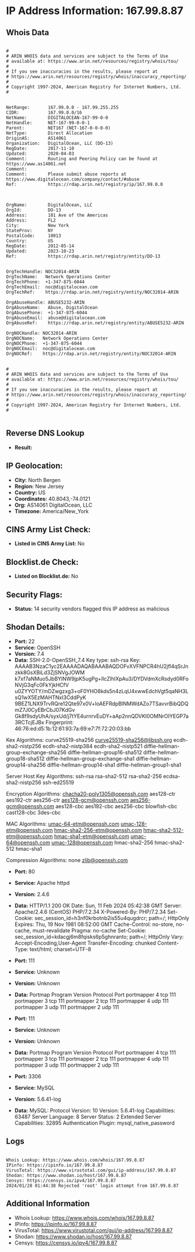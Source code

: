 # IP Address Information: 167.99.8.87

## Whois Data
```

#
# ARIN WHOIS data and services are subject to the Terms of Use
# available at: https://www.arin.net/resources/registry/whois/tou/
#
# If you see inaccuracies in the results, please report at
# https://www.arin.net/resources/registry/whois/inaccuracy_reporting/
#
# Copyright 1997-2024, American Registry for Internet Numbers, Ltd.
#


NetRange:       167.99.0.0 - 167.99.255.255
CIDR:           167.99.0.0/16
NetName:        DIGITALOCEAN-167-99-0-0
NetHandle:      NET-167-99-0-0-1
Parent:         NET167 (NET-167-0-0-0-0)
NetType:        Direct Allocation
OriginAS:       AS14061
Organization:   DigitalOcean, LLC (DO-13)
RegDate:        2017-11-10
Updated:        2020-04-03
Comment:        Routing and Peering Policy can be found at https://www.as14061.net
Comment:        
Comment:        Please submit abuse reports at https://www.digitalocean.com/company/contact/#abuse
Ref:            https://rdap.arin.net/registry/ip/167.99.0.0



OrgName:        DigitalOcean, LLC
OrgId:          DO-13
Address:        101 Ave of the Americas
Address:        FL2
City:           New York
StateProv:      NY
PostalCode:     10013
Country:        US
RegDate:        2012-05-14
Updated:        2023-10-23
Ref:            https://rdap.arin.net/registry/entity/DO-13


OrgTechHandle: NOC32014-ARIN
OrgTechName:   Network Operations Center
OrgTechPhone:  +1-347-875-6044 
OrgTechEmail:  noc@digitalocean.com
OrgTechRef:    https://rdap.arin.net/registry/entity/NOC32014-ARIN

OrgAbuseHandle: ABUSE5232-ARIN
OrgAbuseName:   Abuse, DigitalOcean 
OrgAbusePhone:  +1-347-875-6044 
OrgAbuseEmail:  abuse@digitalocean.com
OrgAbuseRef:    https://rdap.arin.net/registry/entity/ABUSE5232-ARIN

OrgNOCHandle: NOC32014-ARIN
OrgNOCName:   Network Operations Center
OrgNOCPhone:  +1-347-875-6044 
OrgNOCEmail:  noc@digitalocean.com
OrgNOCRef:    https://rdap.arin.net/registry/entity/NOC32014-ARIN


#
# ARIN WHOIS data and services are subject to the Terms of Use
# available at: https://www.arin.net/resources/registry/whois/tou/
#
# If you see inaccuracies in the results, please report at
# https://www.arin.net/resources/registry/whois/inaccuracy_reporting/
#
# Copyright 1997-2024, American Registry for Internet Numbers, Ltd.
#


```
## Reverse DNS Lookup
- **Result:** 

## IP Geolocation:
- **City:** North Bergen
- **Region:** New Jersey
- **Country:** US
- **Coordinates:** 40.8043,-74.0121
- **Org:** AS14061 DigitalOcean, LLC
- **Timezone:** America/New_York

## CINS Army List Check:
- **Listed in CINS Army List:** 
No

## Blocklist.de Check:
- **Listed on Blocklist.de:** 
No

## Security Flags:
- **Status:** 14 security vendors flagged this IP address as malicious

## Shodan Details:
- **Port:** 22
- **Service:** OpenSSH
- **Version:** 7.4
- **Data:** SSH-2.0-OpenSSH_7.4
Key type: ssh-rsa
Key: AAAAB3NzaC1yc2EAAAADAQABAAABAQDOFvXVFNPCR4hU2jfl4qSrJnzkk8GsXBiLd3ZjSNVgJOWM
k7xf7aNMuo5JbBYlNW9jpK5ugPg+IlcZlhlXpAu3/DYDVdmXcRsdyd0RFoNVjG3qFc0FkYjkHCfV
u0ZYYOTY/mDZwgzxg3+oF0YHO8kds5n4zLqU4xwwEdchVgt5qaNH3LsQ1wX5EzMAHTNxI3CddPyK
9BEZ1LNX9TrvRQre12Qte97x0V+loAEFRdpBINMWdAZo7TSavvrBibQDQmZ7J0CyEBrCbJ07KdGv
Gk8f9sdyUhA/syxUd/j7tYE4urnrvEuDY+aAp2nnQDVKl0OMNrOIYEGP7a3RCTcjEJBx
Fingerprint: 46:76:ed:d5:1b:12:61:93:7a:69:e7:7f:72:20:03:bb

Kex Algorithms:
	curve25519-sha256
	curve25519-sha256@libssh.org
	ecdh-sha2-nistp256
	ecdh-sha2-nistp384
	ecdh-sha2-nistp521
	diffie-hellman-group-exchange-sha256
	diffie-hellman-group16-sha512
	diffie-hellman-group18-sha512
	diffie-hellman-group-exchange-sha1
	diffie-hellman-group14-sha256
	diffie-hellman-group14-sha1
	diffie-hellman-group1-sha1

Server Host Key Algorithms:
	ssh-rsa
	rsa-sha2-512
	rsa-sha2-256
	ecdsa-sha2-nistp256
	ssh-ed25519

Encryption Algorithms:
	chacha20-poly1305@openssh.com
	aes128-ctr
	aes192-ctr
	aes256-ctr
	aes128-gcm@openssh.com
	aes256-gcm@openssh.com
	aes128-cbc
	aes192-cbc
	aes256-cbc
	blowfish-cbc
	cast128-cbc
	3des-cbc

MAC Algorithms:
	umac-64-etm@openssh.com
	umac-128-etm@openssh.com
	hmac-sha2-256-etm@openssh.com
	hmac-sha2-512-etm@openssh.com
	hmac-sha1-etm@openssh.com
	umac-64@openssh.com
	umac-128@openssh.com
	hmac-sha2-256
	hmac-sha2-512
	hmac-sha1

Compression Algorithms:
	none
	zlib@openssh.com


- **Port:** 80
- **Service:** Apache httpd
- **Version:** 2.4.6
- **Data:** HTTP/1.1 200 OK
Date: Sun, 11 Feb 2024 05:42:38 GMT
Server: Apache/2.4.6 (CentOS) PHP/7.2.34
X-Powered-By: PHP/7.2.34
Set-Cookie: sec_session_id=h3nf0krbotnb2is55u4qugdrcr; path=/; HttpOnly
Expires: Thu, 19 Nov 1981 08:52:00 GMT
Cache-Control: no-store, no-cache, must-revalidate
Pragma: no-cache
Set-Cookie: sec_session_id=kdacgj6m8fqisks6p5ghnranto; path=/; HttpOnly
Vary: Accept-Encoding,User-Agent
Transfer-Encoding: chunked
Content-Type: text/html; charset=UTF-8



- **Port:** 111
- **Service:** Unknown
- **Version:** Unknown
- **Data:** Portmap
Program	Version	Protocol	Port
portmapper	4	tcp	111
portmapper	3	tcp	111
portmapper	2	tcp	111
portmapper	4	udp	111
portmapper	3	udp	111
portmapper	2	udp	111


- **Port:** 111
- **Service:** Unknown
- **Version:** Unknown
- **Data:** Portmap
Program	Version	Protocol	Port
portmapper	4	tcp	111
portmapper	3	tcp	111
portmapper	2	tcp	111
portmapper	4	udp	111
portmapper	3	udp	111
portmapper	2	udp	111


- **Port:** 3306
- **Service:** MySQL
- **Version:** 5.6.41-log
- **Data:** MySQL:
  Protocol Version: 10
  Version: 5.6.41-log
  Capabilities: 63487
  Server Language: 8
  Server Status: 2
  Extended Server Capabilities: 32895
  Authentication Plugin: mysql_native_password

## Logs
```

Whois Lookup: https://www.whois.com/whois/167.99.8.87
IPinfo: https://ipinfo.io/167.99.8.87
VirusTotal: https://www.virustotal.com/gui/ip-address/167.99.8.87
Shodan: https://www.shodan.io/host/167.99.8.87
Censys: https://censys.io/ipv4/167.99.8.87
2024/01/28 01:44:38 Rejected 'root' login attempt from 167.99.8.87

```
## Additional Information
- Whois Lookup: https://www.whois.com/whois/167.99.8.87
- IPinfo: https://ipinfo.io/167.99.8.87
- VirusTotal: https://www.virustotal.com/gui/ip-address/167.99.8.87
- Shodan: https://www.shodan.io/host/167.99.8.87
- Censys: https://censys.io/ipv4/167.99.8.87

